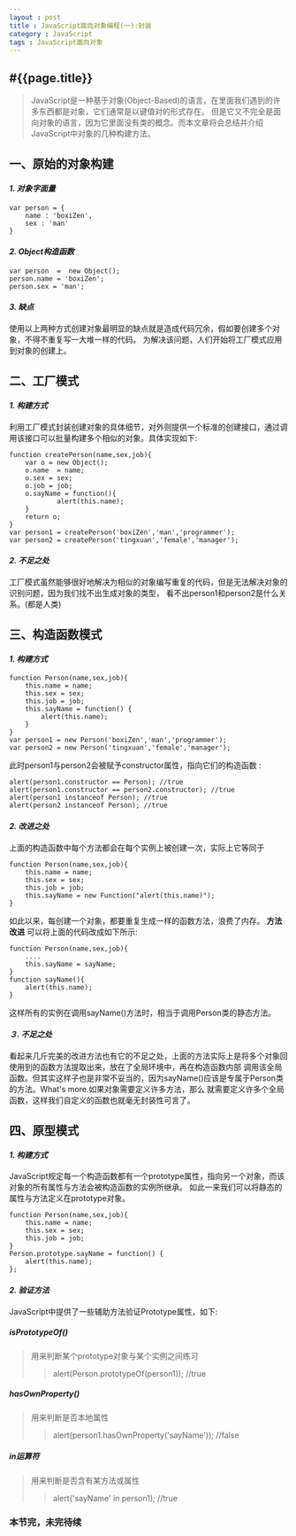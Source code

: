 ```yaml
---
layout : post
title : JavaScript面向对象编程(一):封装
category : JavaScript
tags : JavaScript面向对象
---
```


#**{{page.title}}**
---
> JavaScript是一种基于对象(Object-Based)的语言，在里面我们遇到的许多东西都是对象，它们通常是以键值对的形式存在。
> 但是它又不完全是面向对象的语言，因为它里面没有类的概念。而本文章将会总结并介绍JavaScript中对象的几种构建方法。

## 一、原始的对象构建
#### *1. 对象字面量*
    var person = {
        name : 'boxiZen',
        sex : 'man'
    }
#### *2. Object构造函数*
    var person  =  new Object();
    person.name = 'boxiZen';
    person.sex = 'man';
#### *3. 缺点*
使用以上两种方式创建对象最明显的缺点就是造成代码冗余，假如要创建多个对象，不得不重复写一大堆一样的代码。
为解决该问题，人们开始将工厂模式应用到对象的创建上。


## 二、工厂模式
#### *1. 构建方式*
利用工厂模式封装创建对象的具体细节，对外则提供一个标准的创建接口，通过调用该接口可以批量构建多个相似的对象。具体实现如下:

    function createPerson(name,sex,job){
        var o = new Object();
        o.name  = name;
        o.sex = sex;
        o.job = job;
        o.sayName = function(){
                alert(this.name);
        }
        return o;
    }          
    var person1 = createPerson('boxiZen','man','programmer');
    var person2 = createPerson('tingxuan','female','manager');
#### *2. 不足之处*
工厂模式虽然能够很好地解决为相似的对象编写重复的代码，但是无法解决对象的识别问题，因为我们找不出生成对象的类型，
看不出person1和person2是什么关系。(都是人类)


## 三、构造函数模式
#### *1. 构建方式*
    function Person(name,sex,job){
        this.name = name;
        this.sex = sex;
        this.job = job;
        this.sayName = function() {
            alert(this.name);
        }
    }
    var person1 = new Person('boxiZen','man','programmer');
    var person2 = new Person('tingxuan','female','manager');
    

此时person1与person2会被赋予constructor属性，指向它们的构造函数 :

    alert(person1.constructor == Person); //true
    alert(person1.constructor == person2.constructor); //true
    alert(person1 instanceof Person); //true
    alert(person2 instanceof Person); //true
####  *2. 改进之处*
上面的构造函数中每个方法都会在每个实例上被创建一次，实际上它等同于

    function Person(name,sex,job){
        this.name = name;
        this.sex = sex;
        this.job = job;
        this.sayName = new Function("alert(this.name)");
    }
如此以来，每创建一个对象，都要重复生成一样的函数方法，浪费了内存。
**方法改进**
可以将上面的代码改成如下所示:

    function Person(name,sex,job){
        ....
        this.sayName = sayName;
    }      
    function sayName(){
        alert(this.name);
    } 
这样所有的实例在调用sayName()方法时，相当于调用Person类的静态方法。
####  *３. 不足之处*
看起来几斤完美的改进方法也有它的不足之处，上面的方法实际上是将多个对象回使用到的函数方法提取出来，放在了全局环境中，再在构造函数内部
调用该全局函数。但其实这样子也是非常不妥当的，因为sayName()应该是专属于Person类的方法。What's more.如果对象需要定义许多方法，那么
就需要定义许多个全局函数，这样我们自定义的函数也就毫无封装性可言了。


## 四、原型模式
#### *1. 构建方式*
JavaScript规定每一个构造函数都有一个prototype属性，指向另一个对象，而该对象的所有属性与方法会被构造函数的实例所继承。
如此一来我们可以将静态的属性与方法定义在prototype对象。

    function Person(name,sex,job){
        this.name = name;
        this.sex = sex;
        this.job = job;
    } 
    Person.prototype.sayName = function() {
        alert(this.name);
    };

#### *2. 验证方法*
JavaScript中提供了一些辅助方法验证Prototype属性，如下:
##### **isPrototypeOf()**
>用来判断某个prototype对象与某个实例之间练习
>>alert(Person.prototypeOf(person1)); //true

##### **hasOwnProperty()**
>用来判断是否本地属性
>>alert(person1.hasOwnProperty('sayName')); //false

##### **in运算符**
>用来判断是否含有某方法或属性
>>alert('sayName' in person1); //true


###  本节完，未完待续